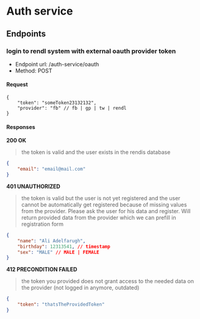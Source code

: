 Auth service
===========

## Endpoints

### login to rendl system with external oauth provider token

- Endpoint url: /auth-service/oauth
- Method: POST

#### Request
```
{
    "token": "someToken23132132",
    "provider": "fb" // fb | gp | tw | rendl
}
```

#### Responses
**200 OK**
> the token is valid and the user exists in the rendis database
```json
{
    "email": "email@mail.com"
}
```

**401 UNAUTHORIZED**
> the token is valid but the user is not yet registered and the user cannot be automatically get registered because of missing
> values from the provider.
> Please ask the user for his data and register.
> Will return provided data from the provider which we can prefill in registration form
```json
{
    "name": "Ali Adelfarugh",
    "birthday": 12313541, // timestamp
    "sex": "MALE" // MALE | FEMALE
}
```

**412 PRECONDITION FAILED**
> the token you provided does not grant access to the needed data on the provider (not logged in anymore, outdated)
```json
{
    "token": "thatsTheProvidedToken"
}
```


